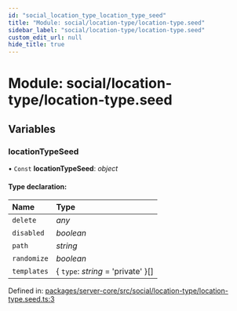 ```yaml
---
id: "social_location_type_location_type_seed"
title: "Module: social/location-type/location-type.seed"
sidebar_label: "social/location-type/location-type.seed"
custom_edit_url: null
hide_title: true
---
```


# Module: social/location-type/location-type.seed

## Variables

### locationTypeSeed

• `Const` **locationTypeSeed**: *object*

#### Type declaration:

Name | Type |
:------ | :------ |
`delete` | *any* |
`disabled` | *boolean* |
`path` | *string* |
`randomize` | *boolean* |
`templates` | { `type`: *string* = 'private' }[] |

Defined in: [packages/server-core/src/social/location-type/location-type.seed.ts:3](https://github.com/xr3ngine/xr3ngine/blob/65dfcf39a/packages/server-core/src/social/location-type/location-type.seed.ts#L3)
